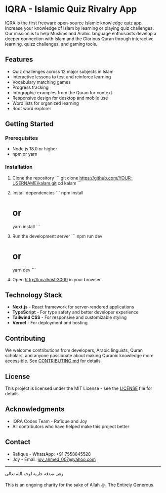 # IQRA - Islamic Quiz Rivalry App

IQRA is the first freeware open-source Islamic knowledge quiz app. Increase your knowledge of Islam by learning or playing quiz challenges. Our mission is to help Muslims and Arabic language enthusiasts develop a deeper connection with Islam and the Glorious Quran through interactive learning, quizz challenges, and gaming tools.

## Features

- Quiz challenges across 12 major subjects in Islam
- Interactive lessons to test and reinforce learning
- Vocabulary matching games
- Progress tracking
- Infographic examples from the Quran for context
- Responsive design for desktop and mobile use
- Word lists for organized learning
- Root word explorer

## Getting Started

### Prerequisites

- Node.js 18.0 or higher
- npm or yarn

### Installation

1. Clone the repository
   \`\`\`
   git clone https://github.com/YOUR-USERNAME/kalam.git
   cd kalam
   \`\`\`

2. Install dependencies
   \`\`\`
   npm install
   # or
   yarn install
   \`\`\`

3. Run the development server
   \`\`\`
   npm run dev
   # or
   yarn dev
   \`\`\`

4. Open [http://localhost:3000](http://localhost:3000) in your browser

## Technology Stack

- **Next.js** - React framework for server-rendered applications
- **TypeScript** - For type safety and better developer experience
- **Tailwind CSS** - For responsive and customizable styling
- **Vercel** - For deployment and hosting

## Contributing

We welcome contributions from developers, Arabic linguists, Quran scholars, and anyone passionate about making Quranic knowledge more accessible. See [CONTRIBUTING.md](CONTRIBUTING.md) for details.

## License

This project is licensed under the MIT License - see the [LICENSE](LICENSE) file for details.

## Acknowledgments

- IQRA Codes Team - Rafique and Joy
- All contributors who have helped make this project better

## Contact

- Rafique - WhatsApp: +91 7558845528
- Joy - Email: joy_ahmed_007@yahoo.com

---

وهي صدقة جارية لوجه الله تعالى

This is an ongoing charity for the sake of  Allah ﷻ, The Entirely Generous.
